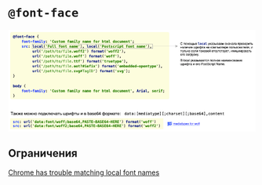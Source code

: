 # `@font-face`

![font-face](./data/font-face.png)

## Ограничения

[Chrome has trouble matching local font names](https://stackoverflow.com/questions/48665442/in-chrome-font-face-local-does-not-find-local-font#answer-55452055)
